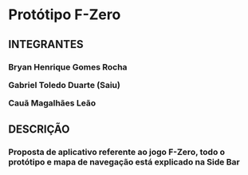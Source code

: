 # Protótipo F-Zero

<H2>INTEGRANTES</H2>
<div>
<H3>
Bryan Henrique Gomes Rocha


Gabriel Toledo Duarte (Saiu)

Cauã Magalhães Leão
</H3>

</div>

<H2>DESCRIÇÃO</H2>
<div>
<H3>
Proposta de aplicativo referente ao jogo F-Zero, todo o protótipo e mapa de navegação está explicado na Side Bar
</H3>
</div>


